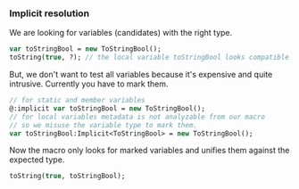 ### Implicit resolution

We are looking for variables (candidates) with the right type.

```haxe
var toStringBool = new ToStringBool();
toString(true, ?); // the local variable toStringBool looks compatible
```

But, we don't want to test all variables because it's expensive and quite intrusive. Currently you have to mark them.

```haxe
// for static and member variables
@:implicit var toStringBool = new ToStringBool(); 
// for local variables metadata is not analyzable from our macro
// so we misuse the variable type to mark them.
var toStringBool:Implicit<ToStringBool> = new ToStringBool(); 
```

Now the macro only looks for marked variables and unifies them against the expected type.

```haxe
toString(true, toStringBool);
```